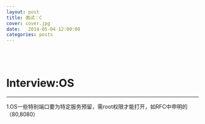```yaml
---
layout: post
title: 面试：C
cover: cover.jpg
date:   2014-05-04 12:00:00
categories: posts
---
```

<br/>
<br/>


Interview:OS
===

---
1.OS一些特别端口要为特定服务预留，需root权限才能打开，如RFC中申明的（80,8080）